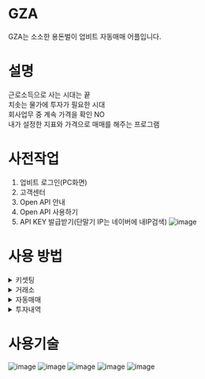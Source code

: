 # GZA
GZA는 소소한 용돈벌이 업비트 자동매매 어플입니다.

# 설명
근로소득으로 사는 시대는 끝  
치솟는 물가에 투자가 필요한 시대  
회사업무 중 계속 가격을 확인 NO  
내가 설정한 지표와 가격으로 매매를 해주는 프로그램  

# 사전작업
1. 업비트 로그인(PC화면)
2. 고객센터
3. Open API 안내
4. Open API 사용하기
5. API KEY 발급받기(단말기 IP는 네이버에 내IP검색)
![image](https://user-images.githubusercontent.com/45412843/206963144-d117df2b-58f0-4003-9598-a7eb59601e8b.png)

# 사용 방법
<details>
<summary>키셋팅</summary>

> 첫 실행시 Open API KEY 입력  
> <img src="https://user-images.githubusercontent.com/45412843/206974334-dc71d1bf-1d48-4b1d-af61-113030674080.jpg" width="200"/>  
</details>

<details>
<summary>거래소</summary>
  
> 업비트 원화 상장코인 5초마다 상태 업데이트  
> <img src="https://user-images.githubusercontent.com/45412843/206977053-8b439a63-1d46-4360-80e1-17611c6cf490.gif" width="200"/>  
> 초성 또는 심볼 검색  
> <img src="https://user-images.githubusercontent.com/45412843/207007726-1470d7a7-0af7-4402-a38e-a0daf8541834.gif" width="200"/> <img src="https://user-images.githubusercontent.com/45412843/207006639-a2971318-466c-4ecc-8e55-b43ab909e301.gif" width="200"/>  
> 캔들차트 및 거래량 차트 확인  
> <img src="https://user-images.githubusercontent.com/45412843/207006631-d68080ab-b1c7-4f05-bd51-4aa208ceae8e.gif" width="200"/>  
</details>

<details>
<summary>자동매매</summary>

> 현재 지표 확인 및 매매 조건 설정 후 자동매매  
> <img src="https://user-images.githubusercontent.com/45412843/207233301-026febe8-b0fc-4034-a91d-783887a7d46d.gif" width="200"/>  
</details>

<details>
<summary>투자내역</summary>

> 보유자산 및 거래내역 확인  
> <img src="https://user-images.githubusercontent.com/45412843/207233104-86d5c3eb-4691-4289-99ff-44806e41a928.gif" width="200"/>   
</details>

# 사용기술
![image](https://img.shields.io/badge/Android_Studio-Dolphin-3DDC84?style=flat&logo=android-studio&logoColor=white)
![image](https://img.shields.io/badge/Kotlin-1.7.20-0095D5?&style=flat&logo=kotlin&logoColor=white)
![image](https://img.shields.io/badge/Material--UI/UX-0081CB?style=flat&logo=material-ui&logoColor=white)
![image](https://img.shields.io/badge/Jetpack-AAC-red)
![image](https://img.shields.io/badge/Coroutine-8a2be2?style=flat)


